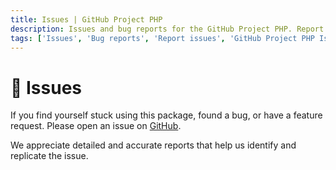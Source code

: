 ```yaml
---
title: Issues | GitHub Project PHP
description: Issues and bug reports for the GitHub Project PHP. Report issues and bugs for the GitHub Project PHP. Get the list of all issues available in the GitHub Project PHP.
tags: ['Issues', 'Bug reports', 'Report issues', 'GitHub Project PHP Issues', 'GitHub Project PHP Bug Reports', 'Support']
---
```


<head>
  <!-- Basic Meta Tags -->
  <meta name="robots" content="index,follow" />
  <meta name="author" content="CSlant" />
  <meta name="generator" content="Docusaurus" />
  <meta name="theme-color" content="#2e8555" />
  
  <!-- Canonical URL -->
  <link rel="canonical" href="https://docs.cslant.com/github-project-php/support/issues" />
  
  <!-- Open Graph Meta Tags -->
  <meta property="og:title" content="Issues | GitHub Project PHP" />
  <meta property="og:description" content="Issues and bug reports for the GitHub Project PHP. Report issues and bugs for the GitHub Project PHP. Get the list of all issues available in the GitHub Proj..." />
  <meta property="og:type" content="article" />
  <meta property="og:url" content="https://docs.cslant.com/github-project-php/support/issues" />
  <meta property="og:site_name" content="GitHub Project PHP Documentation" />
  <meta property="og:locale" content="en_US" />
  
  <!-- Twitter Card Meta Tags -->
  <meta name="twitter:card" content="summary_large_image" />
  <meta name="twitter:title" content="Issues | GitHub Project PHP" />
  <meta name="twitter:description" content="Issues and bug reports for the GitHub Project PHP. Report issues and bugs for the GitHub Project PHP. Get the list of all issues available in the GitHub Proj..." />
  <meta name="twitter:creator" content="@cslantofficial" />
  <meta name="twitter:site" content="@cslantofficial" />
  
  <!-- Additional Meta Tags -->
  <meta name="format-detection" content="telephone=no" />
  <meta name="mobile-web-app-capable" content="yes" />
  <meta name="apple-mobile-web-app-capable" content="yes" />
  <meta name="apple-mobile-web-app-status-bar-style" content="default" />
  
  <!-- Article Meta Tags -->
  <meta property="article:published_time" content="2025-07-21T00:00:00Z" />
  <meta property="article:modified_time" content="2025-07-21T00:00:00Z" />
  <meta property="article:author" content="CSlant" />
  <meta property="article:section" content="Documentation" />
  
  </head>

# 📢 Issues

If you find yourself stuck using this package, found a bug, or have a feature request. Please open an issue on [GitHub](https://github.com/cslant/github-project-php/issues).

We appreciate detailed and accurate reports that help us identify and replicate the issue.
